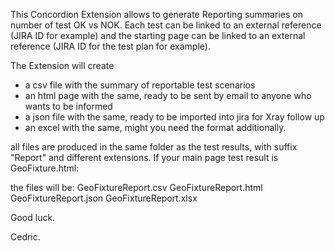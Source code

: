 This Concordion Extension allows to generate Reporting summaries on number of test OK vs NOK.
Each test can be linked to an external reference (JIRA ID for example)
and the starting page can be linked to an external reference (JIRA ID for the test plan for example).

The Extension will create
* a csv file with the summary of reportable test scenarios
* an html page with the same, ready to be sent by email to anyone who wants to be informed
* a json file with the same, ready to be imported into jira for Xray follow up
* an excel with the same, might you need the format additionally.

all files are produced in the same folder as the test results, with suffix "Report" and different extensions.
If your main page test result is GeoFixture.html: 

the files will be:
GeoFixtureReport.csv
GeoFixtureReport.html
GeoFixtureReport.json
GeoFixtureReport.xlsx

Good luck.

Cedric.
